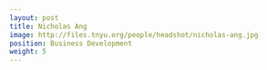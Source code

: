 ```yaml
---
layout: post
title: Nicholas Ang
image: http://files.tnyu.org/people/headshot/nicholas-ang.jpg
position: Business Development
weight: 5
---
```

